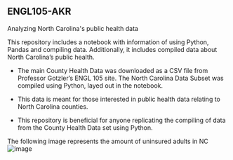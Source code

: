 ## ENGL105-AKR
Analyzing North Carolina's public health data

This repository includes a notebook with information of using Python, Pandas and compiling data. Additionally, it includes compiled data about North Carolina’s public health.  

- The main County Health Data was downloaded as a CSV file from Professor Gotzler’s ENGL 105 site. The North Carolina Data Subset was compiled using Python, layed out in the notebook.  

- This data is meant for those interested in public health data relating to North Carolina counties. 

- This repository is beneficial for anyone replicating the compiling of data from the County Health Data set using Python.

The following image represents the amount of uninsured adults in NC
![image](https://github.com/user-attachments/assets/0dad9117-1414-4e9b-944e-b477afa8d386)

